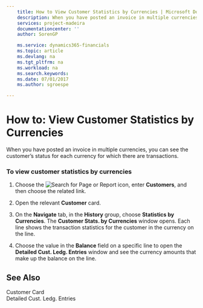 ```yaml
---
    title: How to View Customer Statistics by Currencies | Microsoft Docs
    description: When you have posted an invoice in multiple currencies, you can see the customer’s status for each currency for which there are transactions.
    services: project-madeira
    documentationcenter: ''
    author: SorenGP

    ms.service: dynamics365-financials
    ms.topic: article
    ms.devlang: na
    ms.tgt_pltfrm: na
    ms.workload: na
    ms.search.keywords:
    ms.date: 07/01/2017
    ms.author: sgroespe

---
```

# How to: View Customer Statistics by Currencies
When you have posted an invoice in multiple currencies, you can see the customer’s status for each currency for which there are transactions.  
  
### To view customer statistics by currencies  
  
1.  Choose the ![Search for Page or Report](media/ui-search/search_small.png "Search for Page or Report icon") icon, enter **Customers**, and then choose the related link.  
  
2.  Open the relevant **Customer** card.  
  
3.  On the **Navigate** tab, in the **History** group, choose **Statistics by Currencies**. The **Customer Stats. by Currencies** window opens. Each line shows the transaction statistics for the customer in the currency on the line.  
  
4.  Choose the value in the **Balance** field on a specific line to open the **Detailed Cust. Ledg. Entries** window and see the currency amounts that make up the balance on the line.  
  
## See Also  
 Customer Card   
 Detailed Cust. Ledg. Entries